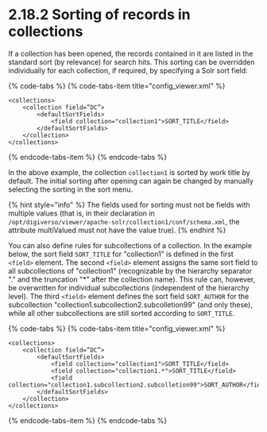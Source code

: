 # 2.18.2 Sorting of records in collections

If a collection has been opened, the records contained in it are listed in the standard sort \(by relevance\) for search hits. This sorting can be overridden individually for each collection, if required, by specifying a Solr sort field:

{% code-tabs %}
{% code-tabs-item title="config\_viewer.xml" %}
```markup
<collections>
    <collection field=”DC”>
        <defaultSortFields>
            <field collection="collection1">SORT_TITLE</field>
        </defaultSortFields>
    </collection>
</collections>
```
{% endcode-tabs-item %}
{% endcode-tabs %}

In the above example, the collection `collection1` is sorted by work title by default. The initial sorting after opening can again be changed by manually selecting the sorting in the sort menu.

{% hint style="info" %}
The fields used for sorting must not be fields with multiple values \(that is, in their declaration in `/opt/digiverso/viewer/apache-solr/collection1/conf/schema.xml`, the attribute multiValued must not have the value true\).
{% endhint %}

You can also define rules for subcollections of a collection. In the example below, the sort field `SORT_TITLE` for "collection1" is defined in the first `<field>` element. The second `<field>` element assigns the same sort field to all subcollections of "collection1" \(recognizable by the hierarchy separator "." and the truncation "\*" after the collection name\). This rule can, however, be overwritten for individual subcollections \(independent of the hierarchy level\). The third `<field>` element defines the sort field `SORT_AUTHOR` for the subcollection "collection1.subcollection2.subcolletion99" \(and only these\), while all other subcollections are still sorted according to `SORT_TITLE`.

{% code-tabs %}
{% code-tabs-item title="config\_viewer.xml" %}
```markup
<collections>
    <collection field=”DC”>
        <defaultSortFields>
            <field collection="collection1">SORT_TITLE</field>
            <field collection="collection1.*">SORT_TITLE</field>
            <field collection="collection1.subcollection2.subcolletion99">SORT_AUTHOR</field>   
        </defaultSortFields>
    </collection>
</collections>
```
{% endcode-tabs-item %}
{% endcode-tabs %}

